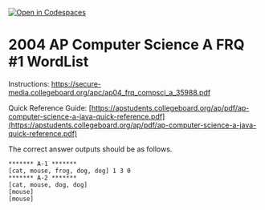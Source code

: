 [![Open in Codespaces](https://classroom.github.com/assets/launch-codespace-2972f46106e565e64193e422d61a12cf1da4916b45550586e14ef0a7c637dd04.svg)](https://classroom.github.com/open-in-codespaces?assignment_repo_id=19080683)
# 2004  AP Computer Science A FRQ #1 WordList

Instructions: https://secure-media.collegeboard.org/apc/ap04_frq_compsci_a_35988.pdf 


Quick Reference Guide:  [https://apstudents.collegeboard.org/ap/pdf/ap-computer-science-a-java-quick-reference.pdf](https://apstudents.collegeboard.org/ap/pdf/ap-computer-science-a-java-quick-reference.pdf) 


The correct answer outputs should be as follows.  
 

```
******* A-1 *******
[cat, mouse, frog, dog, dog] 1 3 0
******* A-2 *******
[cat, mouse, dog, dog]
[mouse]
[mouse]
```
